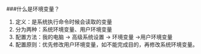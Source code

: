 ###什么是环境变量？
    
1. 定义：是系统执行命令时候会读取的变量
2. 分为两种：系统环境变量、用户环境变量
3. 配置方法：我的电脑 -> 高级系统设置 -> 环境变量 ->用户环境变量
4. 配置原则：优先修改用户环境变量，如不能完成目的，再修改系统环境变量。